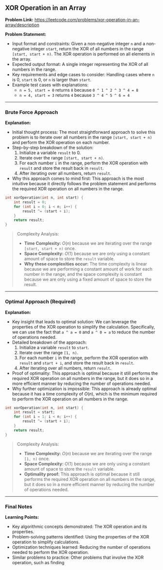 ## XOR Operation in an Array
**Problem Link:** https://leetcode.com/problems/xor-operation-in-an-array/description

**Problem Statement:**
- Input format and constraints: Given a non-negative integer `n` and a non-negative integer `start`, return the XOR of all numbers in the range `[start, start + n)`. The XOR operation is performed on all elements in the array.
- Expected output format: A single integer representing the XOR of all numbers in the range.
- Key requirements and edge cases to consider: Handling cases where `n` is 0, `start` is 0, or `n` is larger than `start`.
- Example test cases with explanations: 
    - `n = 5, start = 0` returns `8` because `0 ^ 1 ^ 2 ^ 3 ^ 4 = 8`
    - `n = 4, start = 3` returns `4` because `3 ^ 4 ^ 5 ^ 6 = 4`

---

### Brute Force Approach

**Explanation:**
- Initial thought process: The most straightforward approach to solve this problem is to iterate over all numbers in the range `[start, start + n)` and perform the XOR operation on each number.
- Step-by-step breakdown of the solution: 
    1. Initialize a variable `result` to 0.
    2. Iterate over the range `[start, start + n)`.
    3. For each number `i` in the range, perform the XOR operation with `result` and store the result back in `result`.
    4. After iterating over all numbers, return `result`.
- Why this approach comes to mind first: This approach is the most intuitive because it directly follows the problem statement and performs the required XOR operation on all numbers in the range.

```cpp
int xorOperation(int n, int start) {
    int result = 0;
    for (int i = 0; i < n; i++) {
        result ^= (start + i);
    }
    return result;
}
```

> Complexity Analysis:
> - **Time Complexity:** $O(n)$ because we are iterating over the range `[start, start + n)` once.
> - **Space Complexity:** $O(1)$ because we are only using a constant amount of space to store the `result` variable.
> - **Why these complexities occur:** The time complexity is linear because we are performing a constant amount of work for each number in the range, and the space complexity is constant because we are only using a fixed amount of space to store the result.

---

### Optimal Approach (Required)

**Explanation:**
- Key insight that leads to optimal solution: We can leverage the properties of the XOR operation to simplify the calculation. Specifically, we can use the fact that `a ^ a = 0` and `a ^ 0 = a` to reduce the number of operations needed.
- Detailed breakdown of the approach: 
    1. Initialize a variable `result` to `start`.
    2. Iterate over the range `[1, n)`.
    3. For each number `i` in the range, perform the XOR operation with `result` and `start + i`, and store the result back in `result`.
    4. After iterating over all numbers, return `result`.
- Proof of optimality: This approach is optimal because it still performs the required XOR operation on all numbers in the range, but it does so in a more efficient manner by reducing the number of operations needed.
- Why further optimization is impossible: This approach is already optimal because it has a time complexity of $O(n)$, which is the minimum required to perform the XOR operation on all numbers in the range.

```cpp
int xorOperation(int n, int start) {
    int result = start;
    for (int i = 1; i < n; i++) {
        result ^= (start + i);
    }
    return result;
}
```

> Complexity Analysis:
> - **Time Complexity:** $O(n)$ because we are iterating over the range `[1, n)` once.
> - **Space Complexity:** $O(1)$ because we are only using a constant amount of space to store the `result` variable.
> - **Optimality proof:** This approach is optimal because it still performs the required XOR operation on all numbers in the range, but it does so in a more efficient manner by reducing the number of operations needed.

---

### Final Notes

**Learning Points:**
- Key algorithmic concepts demonstrated: The XOR operation and its properties.
- Problem-solving patterns identified: Using the properties of the XOR operation to simplify calculations.
- Optimization techniques learned: Reducing the number of operations needed to perform the XOR operation.
- Similar problems to practice: Other problems that involve the XOR operation, such as finding